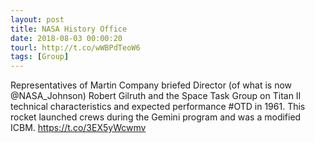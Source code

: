 ```yaml
---
layout: post
title: NASA History Office
date: 2018-08-03 00:00:20
tourl: http://t.co/wWBPdTeoW6
tags: [Group]
---
```

Representatives of Martin Company briefed Director (of what is now @NASA_Johnson) Robert Gilruth and the Space Task Group on Titan II technical characteristics and expected performance #OTD in 1961. This rocket launched crews during the Gemini program and was a modified ICBM. https://t.co/3EX5yWcwmv